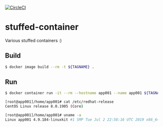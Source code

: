 [![CircleCI](https://img.shields.io/circleci/build/github/ryuichi1208/stuffed-container/master)](https://circleci.com/gh/ryuichi1208/stuffed-container)

# stuffed-container
Various stuffed containers :)

## Build

``` bash
$ docker image build --rm -t ${TAGNAME} .
```

## Run

``` bash
$ docker container run -it --rm --hostname app001 --name app001 ${TAGNAME}

[root@app001]/home/app001# cat /etc/redhat-release
CentOS Linux release 8.0.1905 (Core)

[root@app001]/home/app001# uname -a
Linux app001 4.9.184-linuxkit #1 SMP Tue Jul 2 22:58:16 UTC 2019 x86_64 x86_64 x86_64 GNU/Linux
```
